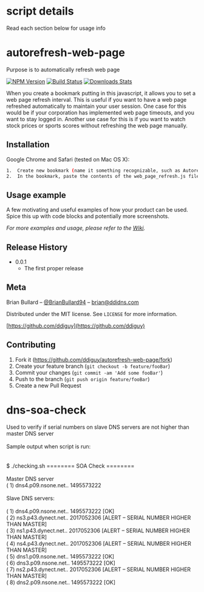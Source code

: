 # script details
Read each section below for usage info

# autorefresh-web-page
Purpose is to automatically refresh web page

[![NPM Version][npm-image]][npm-url]
[![Build Status][travis-image]][travis-url]
[![Downloads Stats][npm-downloads]][npm-url]

When you create a bookmark putting in this javascript, it allows you to set a web page refresh interval.  This is useful if you want to have a web page refreshed automatically to maintain your user session.  One case for this would be if your corporation has implemented web page timeouts, and you want to stay logged in.  Another use case for this is if you want to watch stock prices or sports scores without refreshing the web page manually.

## Installation

Google Chrome and Safari (tested on Mac OS X):

```sh
1.  Create new bookmark (name it something recognizable, such as Autorefresh)
2.  In the bookmark, paste the contents of the web_page_refresh.js file 
```

## Usage example

A few motivating and useful examples of how your product can be used. Spice this up with code blocks and potentially more screenshots.

_For more examples and usage, please refer to the [Wiki][wiki]._


## Release History

* 0.0.1
    * The first proper release

## Meta

Brian Bullard – [@BrianBullard94](https://twitter.com/brianbullard94) – brian@ddidns.com

Distributed under the MIT license. See ``LICENSE`` for more information.

[https://github.com/ddiguy](https://github.com/ddiguy)

## Contributing

1. Fork it (<https://github.com/ddiguy/autorefresh-web-page/fork>)
2. Create your feature branch (`git checkout -b feature/fooBar`)
3. Commit your changes (`git commit -am 'Add some fooBar'`)
4. Push to the branch (`git push origin feature/fooBar`)
5. Create a new Pull Request


# dns-soa-check

Used to verify if serial numbers on slave DNS servers are not higher than master DNS server</br>
</br>
Sample output when script is run:</br>
</br>
</br>
$ ./checking.sh 
======== SOA Check ========</br>
 </br>
Master DNS server</br>
( 1) dns4.p09.nsone.net.. 1495573222</br>
</br>
Slave DNS servers:</br>
</br>
( 1) dns4.p09.nsone.net.. 1495573222 [OK]</br>
( 2) ns3.p43.dynect.net.. 2017052306 [ALERT – SERIAL NUMBER HIGHER THAN MASTER]</br>
( 3) ns1.p43.dynect.net.. 2017052306 [ALERT – SERIAL NUMBER HIGHER THAN MASTER]</br>
( 4) ns4.p43.dynect.net.. 2017052306 [ALERT – SERIAL NUMBER HIGHER THAN MASTER]</br>
( 5) dns1.p09.nsone.net.. 1495573222 [OK]</br>
( 6) dns3.p09.nsone.net.. 1495573222 [OK]</br>
( 7) ns2.p43.dynect.net.. 2017052306 [ALERT – SERIAL NUMBER HIGHER THAN MASTER]</br>
( 8) dns2.p09.nsone.net.. 1495573222 [OK]</br>
</br>

<!-- Markdown link & img dfn's -->
[npm-image]: https://img.shields.io/npm/v/datadog-metrics.svg?style=flat-square
[npm-url]: https://npmjs.org/package/datadog-metrics
[npm-downloads]: https://img.shields.io/npm/dm/datadog-metrics.svg?style=flat-square
[travis-image]: https://img.shields.io/travis/dbader/node-datadog-metrics/master.svg?style=flat-square
[travis-url]: https://travis-ci.org/dbader/node-datadog-metrics
[wiki]: https://github.com/yourname/yourproject/wiki
